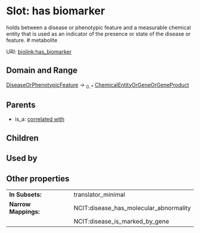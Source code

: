 
# Slot: has biomarker


holds between a disease or phenotypic feature and a measurable chemical entity that is used as an indicator of the presence or state of the disease or feature. # metabolite

URI: [biolink:has_biomarker](https://w3id.org/biolink/vocab/has_biomarker)


## Domain and Range

[DiseaseOrPhenotypicFeature](DiseaseOrPhenotypicFeature.md) &#8594;  <sub>0..\*</sub> [ChemicalEntityOrGeneOrGeneProduct](ChemicalEntityOrGeneOrGeneProduct.md)

## Parents

 *  is_a: [correlated with](correlated_with.md)

## Children


## Used by


## Other properties

|  |  |  |
| --- | --- | --- |
| **In Subsets:** | | translator_minimal |
| **Narrow Mappings:** | | NCIT:disease_has_molecular_abnormality |
|  | | NCIT:disease_is_marked_by_gene |

